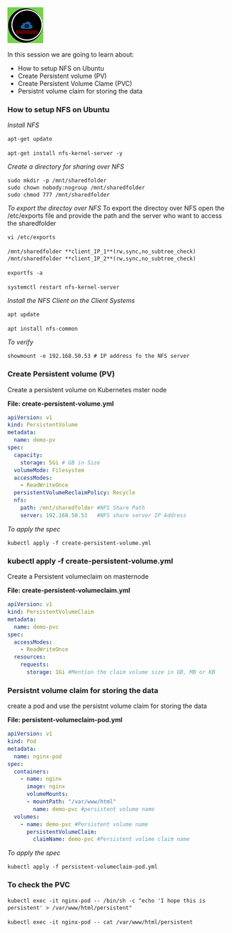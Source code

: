 <img src="../images/c4logo.png">

In this session we are going to learn about: 

- How to setup NFS on Ubuntu 
- Create Persistent volume (PV)
- Create Persistent Volume Clame (PVC)
- Persistnt volume claim for storing the data


### How to setup NFS on Ubuntu

*Install NFS*
```
apt-get update 

apt-get install nfs-kernel-server -y
```

*Create a directory for sharing over NFS*

```
sudo mkdir -p /mnt/sharedfolder 
sudo chown nobody:nogroup /mnt/sharedfolder 
sudo chmod 777 /mnt/sharedfolder
```
*To export the directoy over NFS*
To export the directoy over NFS open the /etc/exports file and provide the path and the server who want to access the sharedfolder 

```
vi /etc/exports

/mnt/sharedfolder **client_IP_1**(rw,sync,no_subtree_check) 
/mnt/sharedfolder **client_IP_2**(rw,sync,no_subtree_check)

exportfs -a

systemctl restart nfs-kernel-server
```

*Install the NFS Client on the Client Systems*

```
apt update

apt install nfs-common
```

*To verify*
```
showmount -e 192.168.50.53 # IP address fo the NFS server
```

### Create Persistent volume (PV)
Create a persistent volume on Kubernetes mster node

__File: create-persistent-volume.yml__

```yml
apiVersion: v1
kind: PersistentVolume
metadata:
  name: demo-pv
spec:
  capacity:
    storage: 5Gi # GB in Size
  volumeMode: Filesystem
  accessModes:
    - ReadWriteOnce
  persistentVolumeReclaimPolicy: Recycle
  nfs:
    path: /mnt/sharedfolder #NFS Share Path
    server: 192.168.50.53   #NFS share server IP Address
```

*To apply the spec*

```
kubectl apply -f create-persistent-volume.yml
```

### kubectl apply -f create-persistent-volume.yml

Create a Persistent volumeclaim on masternode

__File: create-persistent-volumeclaim.yml__

```yml
apiVersion: v1
kind: PersistentVolumeClaim
metadata:
  name: demo-pvc
spec:
  accessModes:
    - ReadWriteOnce
  resources:
    requests:
      storage: 1Gi #Mention the claim volume size in GB, MB or KB
```      

### Persistnt volume claim for storing the data

create a pod and use the persistnt volume claim for storing the data

__File: persistent-volumeclaim-pod.yml__

```yml
apiVersion: v1
kind: Pod
metadata:
  name: nginx-pod
spec:
  containers:
    - name: nginx
      image: nginx
      volumeMounts:
      - mountPath: "/var/www/html"
        name: demo-pvc #persistent volume name
  volumes:
    - name: demo-pvc #Persistent volume name
      persistentVolumeClaim:
        claimName: demo-pvc #Persistent volime claim name
```
*To apply the spec*

```
kubectl apply -f persistent-volumeclaim-pod.yml
```

### To check the PVC

```
kubectl exec -it nginx-pod -- /bin/sh -c "echo 'I hope this is persistent' > /var/www/html/persistent" 

kubectl exec -it nginx-pod -- cat /var/www/html/persistent
```